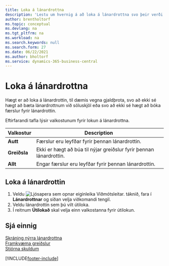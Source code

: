 ```yaml
---
title: Loka á lánardrottna
description: 'Lestu um hvernig á að loka á lánardrottna svo þeir verði ekki teknir með í neinum færslum, eða einfaldlega loka fyrir nýjar greiðslur til þeirra.'
author: brentholtorf
ms.topic: conceptual
ms.devlang: na
ms.tgt_pltfrm: na
ms.workload: na
ms.search.keywords: null
ms.search.form: 27
ms.date: 06/22/2021
ms.author: bholtorf
ms.service: dynamics-365-business-central
---
```

# Loka á lánardrottna
Hægt er að loka á lánardrottin, til dæmis vegna gjaldþrota, svo að ekki sé hægt að bæta lánardrottnum við söluskjöl eða svo að ekki sé hægt að bóka færslur fyrir lánardrottin.

Eftirfarandi tafla lýsir valkostunum fyrir lokun á lánardrottna.  

|Valkostur|Description|  
|--------------------|------------|  
|**Autt**|Færslur eru leyfðar fyrir þennan lánardrottin.|
|**Greiðsla**|Ekki er hægt að búa til nýjar greiðslur fyrir þennan lánardrottin.|  
|**Allt**|Engar færslur eru leyfðar fyrir þennan lánardrottin.|  

## Loka á lánardrottin  
1. Veldu ![Ljósapera sem opnar eiginleika Viðmótsleitar.](media/ui-search/search_small.png "Segðu mér hvað þú vilt gera") táknið, fara í **Lánardrottnar** og síðan velja viðkomandi tengil.
2. Veldu lánardrottin sem þú vilt útiloka.
3. Í reitnum **Útilokað** skal velja einn valkostanna fyrir útilokun.

## Sjá einnig  
[Skráning nýrra lánardrottna](purchasing-how-register-new-vendors.md)  
[Framkvæma greiðslur](payables-make-payments.md)  
[Stjórna skuldum](payables-manage-payables.md)


[!INCLUDE[footer-include](includes/footer-banner.md)]